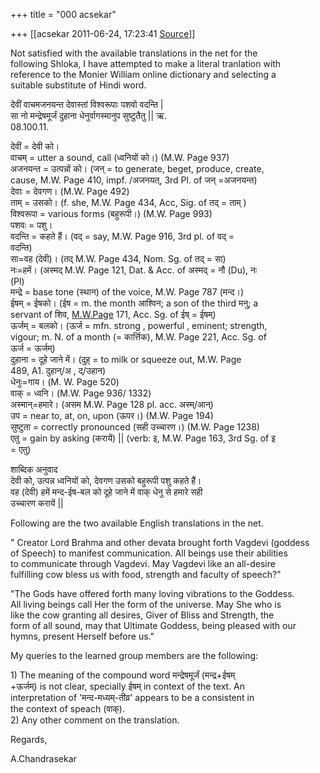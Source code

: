 +++
title = "000 acsekar"

+++
[[acsekar	2011-06-24, 17:23:41 [Source](https://groups.google.com/g/samskrita/c/rknzEBq63Lg)]]



Not satisfied with the available translations in the net for the  
following Shloka, I have attempted to make a literal tranlation with  
reference to the Monier William online dictionary and selecting a  
suitable substitute of Hindi word.

देवीं वाचमजनयन्त देवास्तां विश्वरूपाः पशवो वदन्ति \|  
सा नो मन्द्रेषमूर्जं दुहाना धेनुर्वागस्मानुप सुष्टुतैतु \|\| ऋ.  
08.100.11.

देवीं = देवी को।  
वाचम् = utter a sound, call (ध्वनियों को।) (M.W. Page 937)  
अजनयन्त = उत्पन्नों को। (जन् = to generate, beget, produce, create,  
cause, M.W. Page 410, impf. /अजनयत्, 3rd Pl. of जन् =अजनयन्त)  
देवाः = देवगण। (M.W. Page 492)  
ताम् = उसको। (f. she, M.W. Page 434, Acc, Sig. of तद् = ताम् )  
विश्वरूपा = various forms (बहुरूपी।) (M.W. Page 993)  
पशवः = पशु।  
वदन्ति = कहते हैं। (वद् = say, M.W. Page 916, 3rd pl. of वद् =  
वदन्ति)  
सा=वह (देवी)। (तद् M.W. Page 434, Nom. Sg. of तद् = सा)  
नः=हमें। (अस्मद् M.W. Page 121, Dat. & Acc. of अस्मद् = नौ (Du), नः  
(Pl)  
मन्द्रे = base tone (स्थान) of the voice, M.W. Page 787 (मन्द।)  
ईषम् = ईषको। (ईष = m. the month आश्विन; a son of the third मनु; a  
servant of शिव, [M.W.Page](http://M.W.Page) 171, Acc. Sg. of ईष् = ईषम्)  
ऊर्जम् = बलको। (ऊर्ज = mfn. strong , powerful , eminent; strength,  
vigour; m. N. of a month (= कार्त्तिक), M.W. Page 221, Acc. Sg. of  
ऊर्ज = ऊर्जम्)  
दुहाना = दूहे जाने में। (दुह् = to milk or squeeze out, M.W. Page  
489, A1. दुहान्/अ , द्/उहान)  
धेनुः=गाय। (M. W. Page 520)  
वाक् = ध्वनि। (M.W. Page 936/ 1332)  
अस्मान्=हमारे। (असम M.W. Page 128 pl. acc. अस्म्/आन्)  
उप = near to, at, on, upon (ऊपर।) (M.W. Page 194)  
सुष्टुता = correctly pronounced (सही उच्चारण।) (M.W. Page 1238)  
एतु = gain by asking (करायें) \|\| (verb: इ, M.W. Page 163, 3rd Sg. of इ  
= एतु)

  
शाब्दिक अनुवाद  
देवी को, उत्पन्न ध्वनियों को, देवगण उसको बहुरूपी पशु कहते हैं।  
वह (देवी) हमें मन्द-ईष-बल को दूहे जाने में वाक् धेनु से हमारे सही  
उच्चारण करायें \|\|

Following are the two available English translations in the net.

" Creator Lord Brahma and other devata brought forth Vagdevi (goddess  
of Speech) to manifest communication. All beings use their abilities  
to communicate through Vagdevi. May Vagdevi like an all-desire  
fulfilling cow bless us with food, strength and faculty of speech?"

"The Gods have offered forth many loving vibrations to the Goddess.  
All living beings call Her the form of the universe. May She who is  
like the cow granting all desires, Giver of Bliss and Strength, the  
form of all sound, may that Ultimate Goddess, being pleased with our  
hymns, present Herself before us."

My queries to the learned group members are the following:

1\) The meaning of the compound word मन्द्रेषमूर्जं (मन्द्र+ईषम्  
+ऊर्जम्) is not clear, specially ईषम् in context of the text. An  
interpretation of 'मन्द-मध्यम्-तीव्र' appears to be a consistent in  
the context of speach (वाक्).  
2) Any other comment on the translation.

Regards,

A.Chandrasekar

